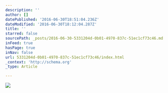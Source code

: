 ```yaml
---
description: ''
author: []
datePublished: '2016-06-30T18:51:04.236Z'
dateModified: '2016-06-30T18:12:04.287Z'
title: ''
starred: false
sourcePath: _posts/2016-06-30-5331204d-0b01-4970-837c-51ec1cf73c46.md
inFeed: true
hasPage: true
inNav: false
url: 5331204d-0b01-4970-837c-51ec1cf73c46/index.html
_context: 'http://schema.org'
_type: Article

---
```

![](https://the-grid-user-content.s3-us-west-2.amazonaws.com/818251c3-490b-437a-acb3-fe3ddf95ccb6.jpg)